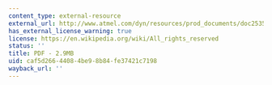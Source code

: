 ```yaml
---
content_type: external-resource
external_url: http://www.atmel.com/dyn/resources/prod_documents/doc2535.pdf
has_external_license_warning: true
license: https://en.wikipedia.org/wiki/All_rights_reserved
status: ''
title: PDF - 2.9MB
uid: caf5d266-4408-4be9-8b84-fe37421c7198
wayback_url: ''
---
```

